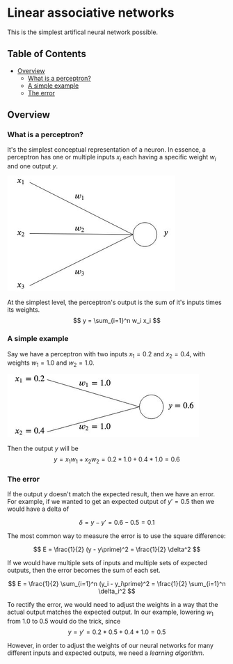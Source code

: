 # Linear associative networks

This is the simplest artifical neural network possible. 

## Table of Contents
* [Overview](#overview)  
  * [What is a perceptron?](#what-is-a-perceptron)
  * [A simple example](#a-simple-example)
  * [The error](#the-error)

## Overview

### What is a perceptron?

It's the simplest conceptual representation of a neuron. 
In essence, a perceptron has one or multiple inputs $x_i$ each having a specific weight $w_i$ and one output $y$. 

![alt text](readme-images/perceptron.jpg)

At the simplest level, the perceptron's output is the sum of it's inputs times its weights. 
$$ y = \sum_{i=1}^n w_i x_i $$

### A simple example

Say we have a perceptron with two inputs $x_1 = 0.2$ and $x_2 = 0.4$, with weights $w_1 = 1.0$ and $w_2 = 1.0$.  

![alt text](readme-images/perceptron-example.jpg)

Then the output $y$ will be
$$ y = x_1 w_1 + x_2 w_2 = 0.2 * 1.0 + 0.4 * 1.0 = 0.6$$

### The error

If the output $y$ doesn't match the expected result, then we have an error.  
For example, if we wanted to get an expected output of $y\prime = 0.5$ then we would have a delta of 

$$ \delta = y - y\prime = 0.6 - 0.5 = 0.1$$

The most common way to measure the error is to use the square difference:

$$ E = \frac{1}{2} (y - y\prime)^2 = \frac{1}{2} \delta^2 $$

If we would have multiple sets of inputs and multiple sets of expected outputs, then the error becomes the sum of each set. 

$$ E = \frac{1}{2} \sum_{i=1}^n (y_i - y_i\prime)^2 = \frac{1}{2} \sum_{i=1}^n \delta_i^2 $$

To rectify the error, we would need to adjust the weights in a way that the actual output matches the expected output. In our example, lowering $w_1$ from $1.0$ to $0.5$ would do the trick, since 
$$ y = y\prime = 0.2 * 0.5 + 0.4 * 1.0 = 0.5 $$

However, in order to adjust the weights of our neural networks for many different inputs and expected outputs, we need a *learning algorithm*. 